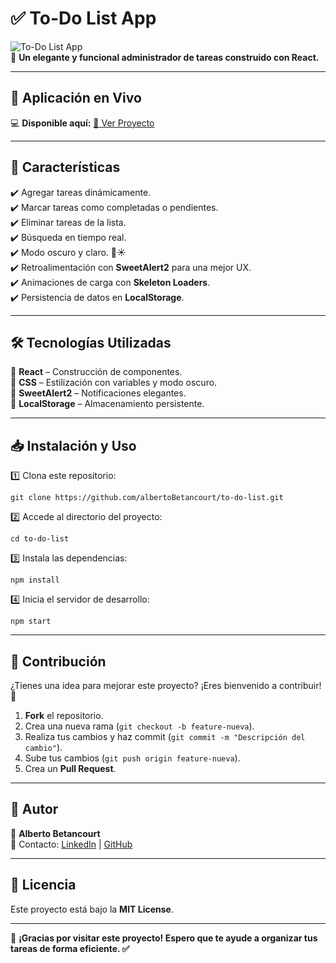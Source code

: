 # ✅ To-Do List App

![To-Do List App](https://img.shields.io/badge/React-18-blue?style=flat&logo=react)  
📌 **Un elegante y funcional administrador de tareas construido con React.**  

---

## 🚀 Aplicación en Vivo  
💻 **Disponible aquí:** [🔗 Ver Proyecto](https://albertobetancourt.github.io/to-do-list/) 

---

## 🚀 Características  
✔️ Agregar tareas dinámicamente.  
✔️ Marcar tareas como completadas o pendientes.  
✔️ Eliminar tareas de la lista.  
✔️ Búsqueda en tiempo real.  
✔️ Modo oscuro y claro. 🌙☀️  
✔️ Retroalimentación con **SweetAlert2** para una mejor UX.  
✔️ Animaciones de carga con **Skeleton Loaders**.  
✔️ Persistencia de datos en **LocalStorage**.  

---

## 🛠️ Tecnologías Utilizadas  
🔹 **React** – Construcción de componentes.  
🔹 **CSS** – Estilización con variables y modo oscuro.  
🔹 **SweetAlert2** – Notificaciones elegantes.  
🔹 **LocalStorage** – Almacenamiento persistente.  

---

## 📥 Instalación y Uso  
1️⃣ Clona este repositorio:  
```
git clone https://github.com/albertoBetancourt/to-do-list.git
```
2️⃣ Accede al directorio del proyecto:  
```
cd to-do-list
```
3️⃣ Instala las dependencias:  
```
npm install
```
4️⃣ Inicia el servidor de desarrollo:  
```
npm start
```

---

## 📝 Contribución  
¿Tienes una idea para mejorar este proyecto? ¡Eres bienvenido a contribuir! 🚀  
1. **Fork** el repositorio.  
2. Crea una nueva rama (`git checkout -b feature-nueva`).  
3. Realiza tus cambios y haz commit (`git commit -m "Descripción del cambio"`).  
4. Sube tus cambios (`git push origin feature-nueva`).  
5. Crea un **Pull Request**.  

---

## 🎨 Autor  
👤 **Alberto Betancourt**  
📧 Contacto: [LinkedIn](#) | [GitHub](https://github.com/albertoBetancourt)  

---

## 📜 Licencia  
Este proyecto está bajo la **MIT License**.   

---

🎯 **¡Gracias por visitar este proyecto! Espero que te ayude a organizar tus tareas de forma eficiente. ✅**  
  